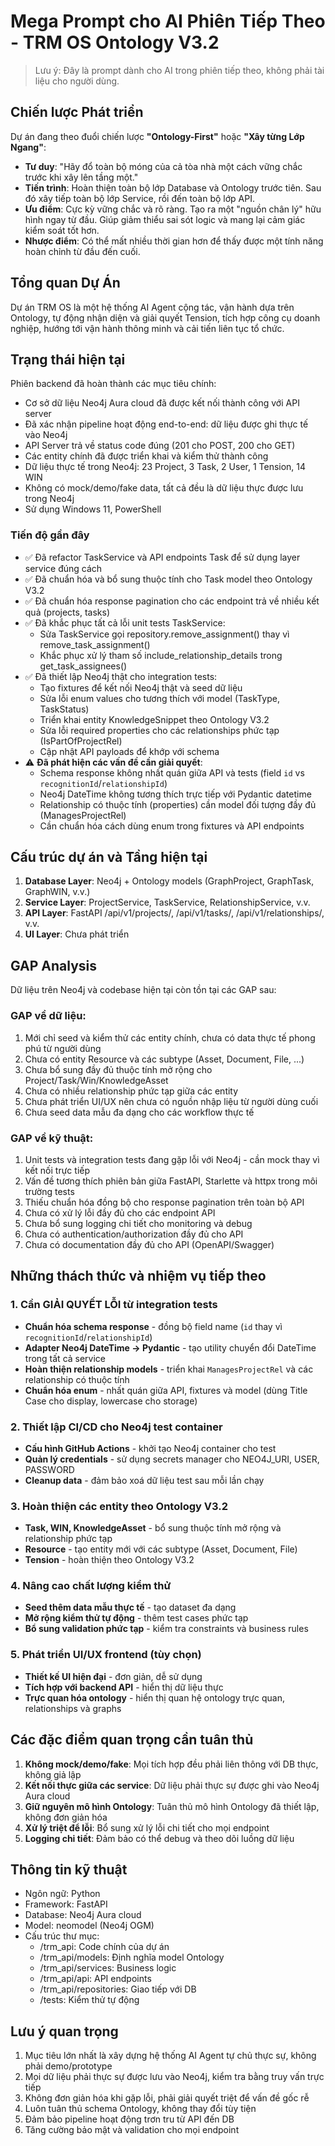 # Mega Prompt cho AI Phiên Tiếp Theo - TRM OS Ontology V3.2

> Lưu ý: Đây là prompt dành cho AI trong phiên tiếp theo, không phải tài liệu cho người dùng.

## Chiến lược Phát triển
Dự án đang theo đuổi chiến lược **"Ontology-First"** hoặc **"Xây từng Lớp Ngang"**:
- **Tư duy**: "Hãy đổ toàn bộ móng của cả tòa nhà một cách vững chắc trước khi xây lên tầng một."
- **Tiến trình**: Hoàn thiện toàn bộ lớp Database và Ontology trước tiên. Sau đó xây tiếp toàn bộ lớp Service, rồi đến toàn bộ lớp API.
- **Ưu điểm**: Cực kỳ vững chắc và rõ ràng. Tạo ra một "nguồn chân lý" hữu hình ngay từ đầu. Giúp giảm thiểu sai sót logic và mang lại cảm giác kiểm soát tốt hơn.
- **Nhược điểm**: Có thể mất nhiều thời gian hơn để thấy được một tính năng hoàn chỉnh từ đầu đến cuối.

## Tổng quan Dự Án
Dự án TRM OS là một hệ thống AI Agent cộng tác, vận hành dựa trên Ontology, tự động nhận diện và giải quyết Tension, tích hợp công cụ doanh nghiệp, hướng tới vận hành thông minh và cải tiến liên tục tổ chức.

## Trạng thái hiện tại
Phiên backend đã hoàn thành các mục tiêu chính:
- Cơ sở dữ liệu Neo4j Aura cloud đã được kết nối thành công với API server
- Đã xác nhận pipeline hoạt động end-to-end: dữ liệu được ghi thực tế vào Neo4j
- API Server trả về status code đúng (201 cho POST, 200 cho GET)
- Các entity chính đã được triển khai và kiểm thử thành công
- Dữ liệu thực tế trong Neo4j: 23 Project, 3 Task, 2 User, 1 Tension, 14 WIN
- Không có mock/demo/fake data, tất cả đều là dữ liệu thực được lưu trong Neo4j
- Sử dụng Windows 11, PowerShell

### Tiến độ gần đây
- ✅ Đã refactor TaskService và API endpoints Task để sử dụng layer service đúng cách
- ✅ Đã chuẩn hóa và bổ sung thuộc tính cho Task model theo Ontology V3.2
- ✅ Đã chuẩn hóa response pagination cho các endpoint trả về nhiều kết quả (projects, tasks)
- ✅ Đã khắc phục tất cả lỗi unit tests TaskService:
  - Sửa TaskService gọi repository.remove_assignment() thay vì remove_task_assignment()
  - Khắc phục xử lý tham số include_relationship_details trong get_task_assignees()
- ✅ Đã thiết lập Neo4j thật cho integration tests:
  - Tạo fixtures để kết nối Neo4j thật và seed dữ liệu
  - Sửa lỗi enum values cho tương thích với model (TaskType, TaskStatus)
  - Triển khai entity KnowledgeSnippet theo Ontology V3.2
  - Sửa lỗi required properties cho các relationships phức tạp (IsPartOfProjectRel)
  - Cập nhật API payloads để khớp với schema
- ⚠️ **Đã phát hiện các vấn đề cần giải quyết**:
  - Schema response không nhất quán giữa API và tests (field `id` vs `recognitionId`/`relationshipId`)
  - Neo4j DateTime không tương thích trực tiếp với Pydantic datetime
  - Relationship có thuộc tính (properties) cần model đối tượng đầy đủ (ManagesProjectRel)
  - Cần chuẩn hóa cách dùng enum trong fixtures và API endpoints

## Cấu trúc dự án và Tầng hiện tại
1. **Database Layer**: Neo4j + Ontology models (GraphProject, GraphTask, GraphWIN, v.v.)
2. **Service Layer**: ProjectService, TaskService, RelationshipService, v.v.
3. **API Layer**: FastAPI /api/v1/projects/, /api/v1/tasks/, /api/v1/relationships/, v.v.
4. **UI Layer**: Chưa phát triển

## GAP Analysis
Dữ liệu trên Neo4j và codebase hiện tại còn tồn tại các GAP sau:

### GAP về dữ liệu:
1. Mới chỉ seed và kiểm thử các entity chính, chưa có data thực tế phong phú từ người dùng
2. Chưa có entity Resource và các subtype (Asset, Document, File, ...)
3. Chưa bổ sung đầy đủ thuộc tính mở rộng cho Project/Task/Win/KnowledgeAsset
4. Chưa có nhiều relationship phức tạp giữa các entity
5. Chưa phát triển UI/UX nên chưa có nguồn nhập liệu từ người dùng cuối
6. Chưa seed data mẫu đa dạng cho các workflow thực tế

### GAP về kỹ thuật:
1. Unit tests và integration tests đang gặp lỗi với Neo4j - cần mock thay vì kết nối trực tiếp
2. Vấn đề tương thích phiên bản giữa FastAPI, Starlette và httpx trong môi trường tests
3. Thiếu chuẩn hóa đồng bộ cho response pagination trên toàn bộ API
4. Chưa có xử lý lỗi đầy đủ cho các endpoint API
5. Chưa bổ sung logging chi tiết cho monitoring và debug
6. Chưa có authentication/authorization đầy đủ cho API
7. Chưa có documentation đầy đủ cho API (OpenAPI/Swagger)

## Những thách thức và nhiệm vụ tiếp theo

### 1. Cần GIẢI QUYẾT LỖI từ integration tests
   - **Chuẩn hóa schema response** - đồng bộ field name (`id` thay vì `recognitionId`/`relationshipId`)
   - **Adapter Neo4j DateTime → Pydantic** - tạo utility chuyển đổi DateTime trong tất cả service
   - **Hoàn thiện relationship models** - triển khai `ManagesProjectRel` và các relationship có thuộc tính
   - **Chuẩn hóa enum** - nhất quán giữa API, fixtures và model (dùng Title Case cho display, lowercase cho storage)

### 2. Thiết lập CI/CD cho Neo4j test container
   - **Cấu hình GitHub Actions** - khởi tạo Neo4j container cho test
   - **Quản lý credentials** - sử dụng secrets manager cho NEO4J_URI, USER, PASSWORD
   - **Cleanup data** - đảm bảo xoá dữ liệu test sau mỗi lần chạy

### 3. Hoàn thiện các entity theo Ontology V3.2
   - **Task, WIN, KnowledgeAsset** - bổ sung thuộc tính mở rộng và relationship phức tạp
   - **Resource** - tạo entity mới với các subtype (Asset, Document, File)
   - **Tension** - hoàn thiện theo Ontology V3.2

### 4. Nâng cao chất lượng kiểm thử
   - **Seed thêm data mẫu thực tế** - tạo dataset đa dạng
   - **Mở rộng kiểm thử tự động** - thêm test cases phức tạp
   - **Bổ sung validation phức tạp** - kiểm tra constraints và business rules

### 5. Phát triển UI/UX frontend (tùy chọn)
   - **Thiết kế UI hiện đại** - đơn giản, dễ sử dụng
   - **Tích hợp với backend API** - hiển thị dữ liệu thực
   - **Trực quan hóa ontology** - hiển thị quan hệ ontology trực quan, relationships và graphs

## Các đặc điểm quan trọng cần tuân thủ
1. **Không mock/demo/fake**: Mọi tích hợp đều phải liên thông với DB thực, không giả lập
2. **Kết nối thực giữa các service**: Dữ liệu phải thực sự được ghi vào Neo4j Aura cloud
3. **Giữ nguyên mô hình Ontology**: Tuân thủ mô hình Ontology đã thiết lập, không đơn giản hóa
4. **Xử lý triệt để lỗi**: Bổ sung xử lý lỗi chi tiết cho mọi endpoint
5. **Logging chi tiết**: Đảm bảo có thể debug và theo dõi luồng dữ liệu

## Thông tin kỹ thuật
- Ngôn ngữ: Python
- Framework: FastAPI
- Database: Neo4j Aura cloud
- Model: neomodel (Neo4j OGM)
- Cấu trúc thư mục:
  - /trm_api: Code chính của dự án
  - /trm_api/models: Định nghĩa model Ontology
  - /trm_api/services: Business logic
  - /trm_api/api: API endpoints
  - /trm_api/repositories: Giao tiếp với DB
  - /tests: Kiểm thử tự động

## Lưu ý quan trọng
1. Mục tiêu lớn nhất là xây dựng hệ thống AI Agent tự chủ thực sự, không phải demo/prototype
2. Mọi dữ liệu phải thực sự được lưu vào Neo4j, kiểm tra bằng truy vấn trực tiếp
3. Không đơn giản hóa khi gặp lỗi, phải giải quyết triệt để vấn đề gốc rễ
4. Luôn tuân thủ schema Ontology, không thay đổi tùy tiện
5. Đảm bảo pipeline hoạt động trơn tru từ API đến DB
6. Tăng cường bảo mật và validation cho mọi endpoint

